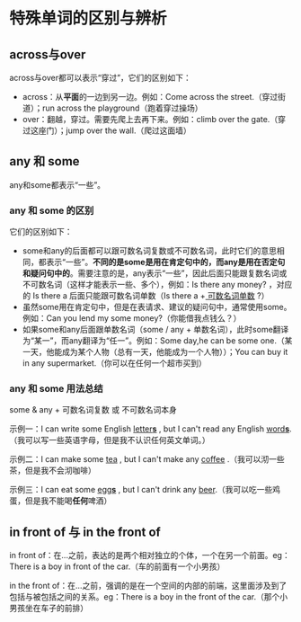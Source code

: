 # 特殊单词的区别与辨析



## across与over

across与over都可以表示“穿过”，它们的区别如下：

- across：从**平面**的一边到另一边。例如：Come across the street.（穿过街道）；run across the playground（跑着穿过操场）
- over：翻越，穿过。需要先爬上去再下来。例如：climb over the gate.（穿过这座门）；jump over the wall.（爬过这面墙）



## any 和 some

any和some都表示“一些”。

### any 和 some 的区别

它们的区别如下：

- some和any的后面都可以跟可数名词复数或不可数名词，此时它们的意思相同，都表示“一些”。**不同的是some是用在肯定句中的，而any是用在否定句和疑问句中的**。需要注意的是，any表示“一些”，因此后面只能跟复数名词或不可数名词（这样才能表示一些、多个），例如：Is there any money? ，对应的 Is there a 后面只能跟可数名词单数（Is there a +<u> 可数名词单数</u> ?）
- 虽然some用在肯定句中，但是在表请求、建议的疑问句中，通常使用some。例如：Can you lend my some money?（你能借我点钱么？）
- 如果some和any后面跟单数名词（some / any + 单数名词），此时some翻译为“某一”，而any翻译为“任一”。例如：Some day,he can be some one.（某一天，他能成为某个人物（总有一天，他能成为一个人物））；You can buy it in any supermarket.（你可以在任何一个超市买到）

### any 和 some 用法总结

some & any + 可数名词复数 或 不可数名词本身

示例一：I can write some English <u>letter**s**</u> , but I can't read any English <u>word**s**</u>.（我可以写一些英语字母，但是我不认识任何英文单词。）

示例二：I can make some <u>tea</u> , but I can't make any <u>coffee</u> .（我可以沏一些茶，但是我不会沏咖啡）

示例三：I can eat some <u>egg**s**</u> , but I can't drink any <u>beer</u>.（我可以吃一些鸡蛋，但是我不能喝**任何**啤酒）

## in front of 与 in the front of

in front of：在...之前，表达的是两个相对独立的个体，一个在另一个前面。eg：There is a boy in front of the car.（车的前面有一个小男孩）

in the front of：在...之前，强调的是在一个空间的内部的前端，这里面涉及到了包括与被包括之间的关系。eg：There is a boy in the front of the car.（那个小男孩坐在车子的前排）